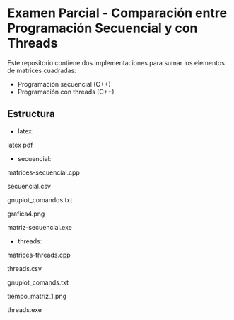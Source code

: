 # Examen Parcial - Comparación entre Programación Secuencial y con Threads

Este repositorio contiene dos implementaciones para sumar los elementos de matrices cuadradas:
- Programación secuencial (C++)
- Programación con threads (C++)

## Estructura
- latex:


latex pdf

- secuencial:


matrices-secuencial.cpp

secuencial.csv

gnuplot_comandos.txt

grafica4.png

matriz-secuencial.exe

- threads:


matrices-threads.cpp

threads.csv

gnuplot_comands.txt

tiempo_matriz_1.png

threads.exe


